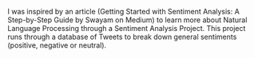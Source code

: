 I was inspired by an article (Getting Started with Sentiment Analysis: A Step-by-Step Guide by Swayam on Medium) to learn more about Natural Language Processing through a Sentiment Analysis Project.
This project runs through a database of Tweets to break down general sentiments (positive, negative or neutral). 
